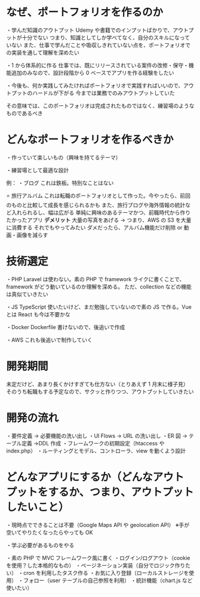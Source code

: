 # なぜ、ポートフォリオを作るのか

・学んだ知識のアウトプット
Udemy や書籍でのインプットばかりで、アウトプットが十分でない
つまり、知識としてしか学べてなく、自分のスキルになっていない
また、仕事で学んだことや吸収しきれていない点を、ポートフォリオでの実装を通して理解を深めたい

・1 から体系的に作る
仕事では、既にリリースされている案件の改修・保守・機能追加のみなので、設計段階から 0 ベースでアプリを作る経験をしたい

・今後も、何か実践してみたければポートフォリオで実践すればいいので、アウトプットのハードルが下がる
今までは業務でのみアウトプットしていた

その意味では、このポートフォリオは完成されたものではなく、練習場のようなものであるべき

# どんなポートフォリオを作るべきか

・作っていて楽しいもの（興味を持てるテーマ）

・練習場として最適な設計

例：
・ブログ
これは鉄板。特別なことはない

⭐️ 旅行アルバム
これは転職のポートフォリオとして作った。今やったら、前回のものと比較して成長を感じられるかも
また、旅行ブログや海外情報の統計など入れられるし、幅は広がる
単純に興味のあるテーマかつ、前職時代から作りたかったアプリ
**デメリット**
大量の写真をあげる → つまり、AWS の S3 を大量に消費する
それでもやってみたい
ダメだったら、アルバム機能だけ削除 or 動画・画像を減らす

# 技術選定

・PHP
Laravel は使わない。素の PHP で framework ライクに書くことで、framework がどう動いているのか理解を深める。
ただ、collection などの機能は真似ていきたい

・JS
TypeScript 使いたいけど、まだ勉強していないので素の JS で作る。Vue とは React も今は不要かな

・Docker
Dockerfile 書けないので、後追いで作成

・AWS
これも後追いで制作していく

# 開発期間

未定だけど、あまり長くかけすぎても仕方ない（とりあえず 1 月末に様子見）
そのうち転職もする予定なので、サクッと作りつつ、アウトプットしていきたい

# 開発の流れ

・要件定義 → 必要機能の洗い出し
・UI Flows → URL の洗い出し
・ER 図 → テーブル定義 →DDL 作成
・フレームワークの初期設定（htaccess や index.php）
・ルーティングとモデル、コントローラ、view を動くよう設計

# どんなアプリにするか（どんなアウトプットをするか、つまり、アウトプットしたいこと）

・現時点でできることは不要（Google Maps API や geolocation API）
※手が空いてやりたくなったらやっても OK

・学ぶ必要があるものをやる

・素の PHP で MVC フレームワーク風に書く
・ログイン/ログアウト（cookie を使用？した本格的なもの）
・ページネーション実装（自分でロジック作りたい）
・cron を利用したタスク作る
・お気に入り登録（ローカルストレージを使用）
・フォロー（user テーブルの自己参照を利用）
・統計機能（chart.js など使いたい）

